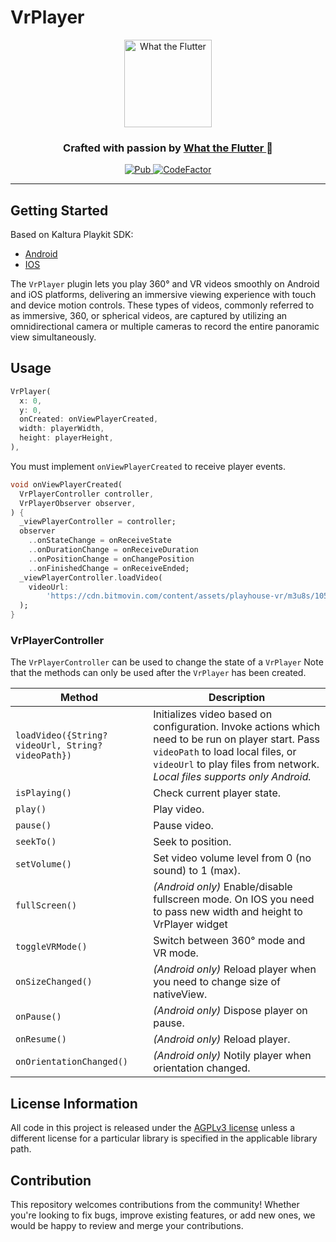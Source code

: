 # VrPlayer

<p align="center">
  <a href="https://flutter.wtf/">
    <img alt="What the Flutter" src="https://static.tildacdn.com/tild6330-3461-4139-a163-666435336663/Group_13.svg" height=140/>
  </a>
</p>

<p align="center">
  <h3 align="center">Crafted with passion by
    <a href="https://flutter.wtf/">
    What the Flutter
    </a> 🦜
  </h3>
</p>

<p align="center">
  <a href="https://pub.dev/packages/vr_player">
    <img alt="Pub" src="https://img.shields.io/pub/v/vr_player" />
  </a>
  <!-- <a href="https://github.com/What-the-Flutter/VR-Player/actions">
    <img alt="Build Status" src="https://github.com/What-the-Flutter/vr-player/actions/workflows/build.yml/badge.svg?event=push"/>
  </a> -->
  <a href="https://www.codefactor.io/repository/github/what-the-flutter/vr-player">
    <img alt="CodeFactor" src="https://www.codefactor.io/repository/github/what-the-flutter/vr-player/badge"/>
  </a>
</p>

---


## Getting Started

Based on Kaltura Playkit SDK:
  * [Android](https://github.com/kaltura/playkit-android)
  * [IOS](https://github.com/kaltura/playkit-ios)

The `VrPlayer` plugin lets you play 360° and VR videos smoothly on Android and iOS platforms, delivering an immersive viewing experience with touch and device motion controls. These types of videos, commonly referred to as immersive, 360, or spherical videos, are captured by utilizing an omnidirectional camera or multiple cameras to record the entire panoramic view simultaneously.
## Usage

```dart
VrPlayer(
  x: 0,
  y: 0,
  onCreated: onViewPlayerCreated,
  width: playerWidth,
  height: playerHeight,
),
```
You must implement `onViewPlayerCreated` to receive player events.

```dart
void onViewPlayerCreated(
  VrPlayerController controller,
  VrPlayerObserver observer,
) {
  _viewPlayerController = controller;
  observer
    ..onStateChange = onReceiveState
    ..onDurationChange = onReceiveDuration
    ..onPositionChange = onChangePosition
    ..onFinishedChange = onReceiveEnded;
  _viewPlayerController.loadVideo(
    videoUrl:
        'https://cdn.bitmovin.com/content/assets/playhouse-vr/m3u8s/105560.m3u8',
  );
}
```

### VrPlayerController

The `VrPlayerController` can be used to change the state of a `VrPlayer`  Note that the methods can only be used after the `VrPlayer` has been created.

 Method | Description 
--- | ---
`loadVideo({String? videoUrl, String? videoPath})` | Initializes video based on configuration. Invoke actions which need to be run on player start. Pass `videoPath` to load local files, or `videoUrl` to play files from network. *Local files supports only Android.*
`isPlaying()` | Check current player state.
`play()` | Play video.
`pause()` | Pause video.
`seekTo()` | Seek to position.
`setVolume()` | Set video volume level from 0 (no sound) to 1 (max).
`fullScreen()` | *(Android only)* Enable/disable fullscreen mode.  On IOS  you need to pass new width and height to VrPlayer widget
`toggleVRMode()` | Switch between 360° mode and VR mode. 
`onSizeChanged()` | *(Android only)* Reload player when you need to change size of nativeView.
`onPause()` | *(Android only)* Dispose player on pause.
`onResume()` | *(Android only)* Reload player.
`onOrientationChanged()` | *(Android only)* Notily player when orientation changed.

## License Information  

All code in this project is released under the [AGPLv3 license](https://www.gnu.org/licenses/agpl-3.0.html) unless a different license for a particular library is specified in the applicable library path.   

## Contribution

This repository welcomes contributions from the community! Whether you're looking to fix bugs, improve existing features, or add new ones, we would be happy to review and merge your contributions.